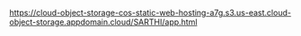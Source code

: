 https://cloud-object-storage-cos-static-web-hosting-a7g.s3.us-east.cloud-object-storage.appdomain.cloud/SARTHI/app.html
